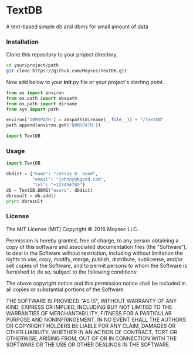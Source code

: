 # TextDB
A text-based simple db and dbms for small amount of data


### Installation
Clone this repository to your project directory. 

```bash
cd your/project/path
git clone https://github.com/Moysec/TextDB.git
```

Now add below to your __init__.py file or your project's starting point.
```python
from os import environ
from os.path import abspath
from os.path import dirname
from sys import path

environ['DBMSPATH'] = abspath(dirname(__file__)) + "/TextDB"
path.append(environ.get('DBMSPATH'))

import TextDB
```


### Usage
```python
import TextDB

dbdict = {"name": "Johnny B. Good",
          "email": "johnny@bgood.com",
          "tel": "+123456789"}
db = TextDB.DBMS("users", dbdict)
dbresult = db.add()
print dbresult
```

### License
The MIT License (MIT)
Copyright &copy; 2016 Moysec LLC.

Permission is hereby granted, free of charge, to any person obtaining a copy of this software and associated documentation files (the "Software"), to deal in the Software without restriction, including without limitation the rights to use, copy, modify, merge, publish, distribute, sublicense, and/or sell copies of the Software, and to permit persons to whom the Software is furnished to do so, subject to the following conditions:

The above copyright notice and this permission notice shall be included in all copies or substantial portions of the Software.

THE SOFTWARE IS PROVIDED "AS IS", WITHOUT WARRANTY OF ANY KIND, EXPRESS OR IMPLIED, INCLUDING BUT NOT LIMITED TO THE WARRANTIES OF MERCHANTABILITY, FITNESS FOR A PARTICULAR PURPOSE AND NONINFRINGEMENT. IN NO EVENT SHALL THE AUTHORS OR COPYRIGHT HOLDERS BE LIABLE FOR ANY CLAIM, DAMAGES OR OTHER LIABILITY, WHETHER IN AN ACTION OF CONTRACT, TORT OR OTHERWISE, ARISING FROM, OUT OF OR IN CONNECTION WITH THE SOFTWARE OR THE USE OR OTHER DEALINGS IN THE SOFTWARE.

